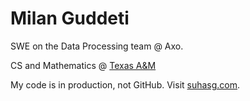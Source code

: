 # Milan Guddeti

SWE on the Data Processing team @ Axo.

CS and Mathematics @ [Texas A&M](https://www.tamu.edu/)

My code is in production, not GitHub. Visit [suhasg.com](https://www.suhasg.com/).

